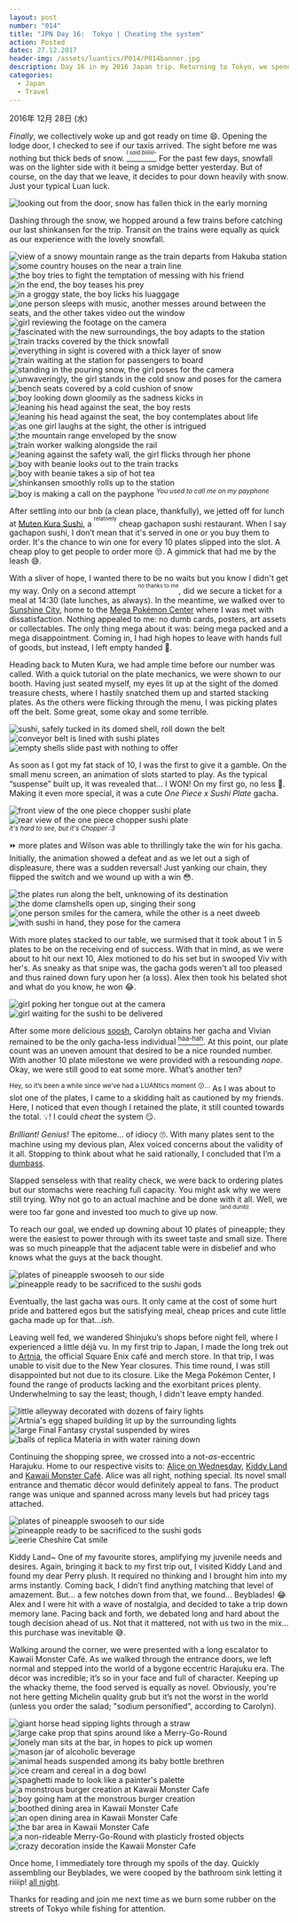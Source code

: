 ```yaml
---
layout: post
number: "014"
title: "JPN Day 16:  Tokyo | Cheating the system"
action: Posted
datec: 27.12.2017
header-img: /assets/luantics/P014/P014banner.jpg
description: Day 16 in my 2016 Japan trip. Returning to Tokyo, we spend our last leg of the trip in the bustling metropolis. Exploring the great city, we visited Muten Kura Sushi and Kawaii Monster Cafe.
categories:
  - Japan
  - Travel
---
```


2016年 12月 28日 (水)

_Finally_, we collectively woke up and got ready on time :smile:. Opening the lodge door, I checked to see if our taxis arrived. The sight before me was nothing but thick beds of snow. <a href="https://youtu.be/5LGEiIL1__s?t=1m37s"><sup><sup>_I said biiiiiii-_</sup></sup></a> For the past few days, snowfall was on the lighter side with it being a smidge better yesterday. But of course, on the day that we leave, it decides to pour down heavily with snow. Just your typical Luan luck.

<div class="imageset">
	<img src="{{ baseurl }}/assets/luantics/P014/P014JPND1601.jpg" alt="looking out from the door, snow has fallen thick in the early morning"/>
</div>

Dashing through the snow, we hopped around a few trains before catching our last shinkansen for the trip. Transit on the trains were equally as quick as our experience with the lovely snowfall.

<div class="imageset">
	<div class="row">
		<img src="{{ baseurl }}/assets/luantics/P014/P014JPND1602A.jpg" alt="view of a snowy mountain range as the train departs from Hakuba station" class="half"/>
		<img src="{{ baseurl }}/assets/luantics/P014/P014JPND1602B.jpg" alt="some country houses on the near a train line" class="half"/>
	</div>
	<div class="row">
		<img src="{{ baseurl }}/assets/luantics/P014/P014JPND1603A.jpg" alt="the boy tries to fight the temptation of messing with his friend" class="half"/>
		<img src="{{ baseurl }}/assets/luantics/P014/P014JPND1603B.jpg" alt="in the end, the boy teases his prey" class="half"/>
	</div>
	<img src="{{ baseurl }}/assets/luantics/P014/P014JPND1604.jpg" alt="in a groggy state, the boy licks his luaggage"/>
	<img src="{{ baseurl }}/assets/luantics/P014/P014JPND1605.jpg" alt="one person sleeps with music, another messes around between the seats, and the other takes video out the window"/>
	<img src="{{ baseurl }}/assets/luantics/P014/P014JPND1606.jpg" alt="girl reviewing the footage on the camera"/>
	<img src="{{ baseurl }}/assets/luantics/P014/P014JPND1607.jpg" alt="fascinated with the new surroundings, the boy adapts to the station"/>
	<img src="{{ baseurl }}/assets/luantics/P014/P014JPND1608.jpg" alt="train tracks covered by the thick snowfall"/>
	<img src="{{ baseurl }}/assets/luantics/P014/P014JPND1609.jpg" alt="everything in sight is covered with a thick layer of snow"/>
	<img src="{{ baseurl }}/assets/luantics/P014/P014JPND1610.jpg" alt="train waiting at the station for passengers to board"/>
	<div class="row">
		<img src="{{ baseurl }}/assets/luantics/P014/P014JPND1611A.jpg" alt="standing in the pouring snow, the girl poses for the camera" class="two-thirds"/>
		<img src="{{ baseurl }}/assets/luantics/P014/P014JPND1611B.jpg" alt="unwaveringly, the girl stands in the cold snow and poses for the camera" class="one-third"/>
	</div>
	<img src="{{ baseurl }}/assets/luantics/P014/P014JPND1612.jpg" alt="bench seats covered by a cold cushion of snow"/>
	<img src="{{ baseurl }}/assets/luantics/P014/P014JPND1613.jpg" alt="boy looking down gloomily as the sadness kicks in"/>
	<div class="row">
		<img src="{{ baseurl }}/assets/luantics/P014/P014JPND1614A.jpg" alt="leaning his head against the seat, the boy rests" class="half"/>
		<img src="{{ baseurl }}/assets/luantics/P014/P014JPND1614B.jpg" alt="leaning his head against the seat, the boy contemplates about life" class="half"/>
	</div>
	<img src="{{ baseurl }}/assets/luantics/P014/P014JPND1615.jpg" alt="as one girl laughs at the sight, the other is intrigued"/>
	<img src="{{ baseurl }}/assets/luantics/P014/P014JPND1616.jpg" alt="the mountain range enveloped by the snow"/>
	<img src="{{ baseurl }}/assets/luantics/P014/P014JPND1617.jpg" alt="train worker walking alongside the rail"/>
	<img src="{{ baseurl }}/assets/luantics/P014/P014JPND1618.jpg" alt="leaning against the safety wall, the girl flicks through her phone"/>
	<div class="row">
		<img src="{{ baseurl }}/assets/luantics/P014/P014JPND1619A.jpg" alt="boy with beanie looks out to the train tracks" class="half"/>
		<img src="{{ baseurl }}/assets/luantics/P014/P014JPND1619B.jpg" alt="boy with beanie takes a sip of hot tea" class="half"/>
	</div>
	<img src="{{ baseurl }}/assets/luantics/P014/P014JPND1620.jpg" alt="shinkansen smoothly rolls up to the station"/>
	<img src="{{ baseurl }}/assets/luantics/P014/P014JPND1621.jpg" alt="boy is making a call on the payphone"/>
	<em><sup>You used to call me on my payphone</sup></em>
</div>

After settling into our bnb (a clean place, thankfully), we jetted off for lunch at <a href="https://www.google.com.au/maps/place/Kura+Sushi/@35.727578,139.710051,17z/data=!3m1!4b1!4m5!3m4!1s0x60188d68179aaaab:0xc21514944adaecca!8m2!3d35.727578!4d139.7122397?hl=en">Muten Kura Sushi</a>, a <sup><sup>relatively</sup></sup> cheap gachapon sushi restaurant. When I say gachapon sushi, I don’t mean that it's served in one or you buy them to order. It's the chance to win one for every 10 plates slipped into the slot. A cheap ploy to get people to order more :unamused:. A gimmick that had me by the leash :sweat_smile:. 

With a sliver of hope, I wanted there to be no waits but you know I didn't get my way. Only on a second attempt <sup><sup>no thanks to me</sup></sup>, did we secure a ticket for a meal at 14:30 (late lunches, as always). In the meantime, we walked over to <a href="https://www.google.com.au/maps/place/Sunshine+City/@35.7291256,139.7169435,17z/data=!3m1!4b1!4m5!3m4!1s0x60188d6f170050d3:0x99c6e6d72b8ca49!8m2!3d35.7291213!4d139.7191322?hl=en">Sunshine City</a>, home to the <a href="https://www.google.com.au/maps/place/Pokemon+Center+Mega+Tokyo/@35.7288023,139.7170578,17z/data=!3m2!4b1!5s0x60188d6f00e83cbb:0xa094042101c97f88!4m5!3m4!1s0x60188d6f044d6725:0x5c5c669ed9f5c455!8m2!3d35.728798!4d139.7192465?hl=en">Mega Pokémon Center</a> where I was met with dissatisfaction. Nothing appealed to me: no dumb cards, posters, art assets or collectables. The only thing mega about it was: being mega packed and a mega disappointment. Coming in, I had high hopes to leave with hands full of goods, but instead, I left empty handed :wave:.

Heading back to Muten Kura, we had ample time before our number was called. With a quick tutorial on the plate mechanics, we were shown to our booth. Having just seated myself, my eyes lit up at the sight of the domed treasure chests, where I hastily snatched them up and started stacking plates. As the others were flicking through the menu, I was picking plates off the belt. Some great, some okay and some terrible. 

<div class="imageset">
	<img src="{{ baseurl }}/assets/luantics/P014/P014JPND1622.jpg" alt="sushi, safely tucked in its domed shell, roll down the belt"/>
	<div class="row">
		<img src="{{ baseurl }}/assets/luantics/P014/P014JPND1623A.jpg" alt="conveyor belt is lined with sushi plates" class="half"/>
		<img src="{{ baseurl }}/assets/luantics/P014/P014JPND1623B.jpg" alt="empty shells slide past with nothing to offer" class="half"/>
	</div>
</div>

As soon as I got my fat stack of 10, I was the first to give it a gamble. On the small menu screen, an animation of slots started to play. As the typical “suspense” built up, it was revealed that… I WON! On my first go, no less :metal:. Making it even more special, it was a cute _One Piece x Sushi Plate_ gacha.

<div class="imageset">
	<div class="row">
		<img src="{{ baseurl }}/assets/luantics/P014/P014JPND1630A.jpg" alt="front view of the one piece chopper sushi plate" class="half"/>
		<img src="{{ baseurl }}/assets/luantics/P014/P014JPND1630B.jpg" alt="rear view of the one piece chopper sushi plate" class="half"/>
	</div>
	<sup><em>it's hard to see, but it's Chopper :3</em></sup>
</div>

:fast_forward: more plates and Wilson was able to thrillingly take the win for his gacha. Initially, the animation showed a defeat and as we let out a sigh of displeasure, there was a sudden reversal! Just yanking our chain, they flipped the switch and we wound up with a win :flushed:.

<div class="imageset">
	<div class="row">
		<img src="{{ baseurl }}/assets/luantics/P014/P014JPND1624A.jpg" alt="the plates run along the belt, unknowing of its destination" class="half"/>
		<img src="{{ baseurl }}/assets/luantics/P014/P014JPND1624B.jpg" alt="the dome clamshells open up, singing their song" class="half"/>
	</div>
	<div class="row">
		<img src="{{ baseurl }}/assets/luantics/P014/P014JPND1625A.jpg" alt="one person smiles for the camera, while the other is a neet dweeb" class="half"/>
		<img src="{{ baseurl }}/assets/luantics/P014/P014JPND1625B.jpg" alt="with sushi in hand, they pose for the camera" class="half"/>
	</div>
</div>

With more plates stacked to our table, we surmised that it took about 1 in 5 plates to be on the receiving end of success. With that in mind, as we were about to hit our next 10, Alex motioned to do his set but in swooped Viv with her's. As sneaky as that snipe was, the gacha gods weren't all too pleased and thus rained down fury upon her (a loss). Alex then took his belated shot and what do you know, he won :joy:.

<div class="imageset">
	<img src="{{ baseurl }}/assets/luantics/P014/P014JPND1626.jpg" alt="girl poking her tongue out at the camera"/>
	<img src="{{ baseurl }}/assets/luantics/P014/P014JPND1627.jpg" alt="girl waiting for the sushi to be delivered"/>
</div>

After some more delicious <a href="https://youtu.be/I7iQKzsib4E?t=41s">soosh</a>, Carolyn obtains her gacha and Vivian remained to be the only gacha-less individual <a href="https://www.youtube.com/watch?v=rX7wtNOkuHo"><sup>haa-hah</sup></a>. At this point, our plate count was an uneven amount that desired to be a nice rounded number. With another 10 plate milestone we were provided with a resounding _nope_. Okay, we were still good to eat some more. What’s another ten?

<sup>Hey, so it’s been a while since we’ve had a LUANtics moment :kissing:...</sup> As I was about to slot one of the plates, I came to a skidding halt as cautioned by my friends. Here, I noticed that even though I retained the plate, it still counted towards the total. :bulb:! I could _cheat_ the system :smirk:.

_Brilliant! Genius!_ The epitome... of idiocy 🙄. With many plates sent to the machine using my devious plan, Alex voiced concerns about the validity of it all. Stopping to think about what he said rationally, I concluded that I’m a <a href="https://youtu.be/kPONcsFfUzw?t=1m19s">dumbass</a>.

Slapped senseless with that reality check, we were back to ordering plates but our stomachs were reaching full capacity. You might ask why we were still trying. Why not go to an actual machine and be done with it all. Well, we were too far gone and invested too much to give up now. <sup><sup>(and dumb)</sup></sup>

To reach our goal, we ended up downing about 10 plates of pineapple; they were the easiest to power through with its sweet taste and small size. There was so much pineapple that the adjacent table were in disbelief and who knows what the guys at the back thought.

<div class="imageset">
	<div class="row">
		<img src="{{ baseurl }}/assets/luantics/P014/P014JPND1628A.jpg" alt="plates of pineapple swooseh to our side" class="half"/>
		<img src="{{ baseurl }}/assets/luantics/P014/P014JPND1628B.jpg" alt="pineapple ready to be sacrificed to the sushi gods" class="half"/>
	</div>
</div>

Eventually, the last gacha was ours. It only came at the cost of some hurt pride and battered egos but the satisfying meal, cheap prices and cute little gacha made up for that..._ish_. 

Leaving well fed, we wandered Shinjuku’s shops before night fell, where I experienced a little déjà vu. In my first trip to Japan, I made the long trek out to <a href="https://www.google.com.au/maps/place/ARTNIA/@35.6961126,139.7068318,17z/data=!3m2!4b1!5s0x60188cdef7271499:0xd2f04a20102f4af0!4m5!3m4!1s0x60188cdef211be59:0x7081629f0c2249f9!8m2!3d35.6961083!4d139.7090205?hl=en">Artnia</a>, the official Square Enix café and merch store. In that trip, I was unable to visit due to the New Year closures. This time round, I was still disappointed but not due to its closure. Like the Mega Pokémon Center, I found the range of products lacking and the exorbitant prices plenty. Underwhelming to say the least; though, I didn't leave empty handed.

<div class="imageset">
	<img src="{{ baseurl }}/assets/luantics/P014/P014JPND1629.jpg" alt="little alleyway decorated with dozens of fairy lights"/>
	<img src="{{ baseurl }}/assets/luantics/P014/P014JPND1631.jpg" alt="Artnia's egg shaped building lit up by the surrounding lights"/>
	<div class="row">
		<img src="{{ baseurl }}/assets/luantics/P014/P014JPND1632A.jpg" alt="large Final Fantasy crystal suspended by wires" class="one-third"/>
		<img src="{{ baseurl }}/assets/luantics/P014/P014JPND1632B.jpg" alt="balls of replica Materia in with water raining down" class="two-thirds"/>
	</div>
</div>

Continuing the shopping spree, we crossed into a not-<em>as</em>-eccentric Harajuku. Home to our respective visits to: <a href="https://www.google.com.au/maps/place/Alice+on+Wednesday+%E6%B0%B4%E6%9B%9C%E6%97%A5%E3%81%AE%E3%82%A2%E3%83%AA/@35.6673961,139.7020034,17z/data=!3m1!4b1!4m5!3m4!1s0x60188ca44de7041f:0x626d222b16f72d8c!8m2!3d35.6673961!4d139.7041921?hl=en">Alice on Wednesday</a>, <a href="https://www.google.com.au/maps/place/Kiddy+Land/@35.667733,139.7043587,17z/data=!3m1!4b1!4m5!3m4!1s0x60188ca3f58f5bbb:0x6d0eaa1443f99189!8m2!3d35.667733!4d139.7065474?hl=en">Kiddy Land</a> and <a href="https://www.google.com.au/maps/place/Kawaii+Monster+Cafe/@35.669152,139.7039193,17z/data=!3m1!4b1!4m5!3m4!1s0x60188ca492e467c3:0x85e9f9a650bbaf08!8m2!3d35.669152!4d139.706108?hl=en">Kawaii Monster Café</a>. Alice was all right, nothing special. Its novel small entrance and thematic décor would definitely appeal to fans. The product range was unique and spanned across many levels but had pricey tags attached.

<div class="imageset">
	<div class="row">
		<img src="{{ baseurl }}/assets/luantics/P014/P014JPND1633A.jpg" alt="plates of pineapple swooseh to our side" class="half"/>
		<img src="{{ baseurl }}/assets/luantics/P014/P014JPND1633B.jpg" alt="pineapple ready to be sacrificed to the sushi gods" class="half"/>
	</div>
	<img src="{{ baseurl }}/assets/luantics/P014/P014JPND1634.jpg" alt="eerie Cheshire Cat smile"/>
</div>

Kiddy Land~ One of my favourite stores, amplifying my juvenile needs and desires. Again, bringing it back to my first trip out, I visited Kiddy Land and found my dear Perry plush. It required no thinking and I brought him into my arms instantly. Coming back, I didn’t find anything matching that level of amazement. But... a few notches down from that, we found... Beyblades! :joy: Alex and I were hit with a wave of nostalgia, and decided to take a trip down memory lane. Pacing back and forth, we debated long and hard about the tough decision ahead of us. Not that it mattered, not with us two in the mix... this purchase was inevitable :sweat_smile:. 

Walking around the corner, we were presented with a long escalator to Kawaii Monster Café. As we walked through the entrance doors, we left normal and stepped into the world of a bygone eccentric Harajuku era. The décor was incredible; it’s so in your face and full of character. Keeping up the whacky theme, the food served is equally as novel. Obviously, you're not here getting Michelin quality grub but it’s not the worst in the world (unless you order the salad; "sodium personified", according to Carolyn).

<div class="imageset">
	<img src="{{ baseurl }}/assets/luantics/P014/P014JPND1635.jpg" alt="giant horse head sipping lights through a straw"/>
	<img src="{{ baseurl }}/assets/luantics/P014/P014JPND1636.jpg" alt="large cake prop that spins around like a Merry-Go-Round"/>
	<div class="row">
		<img src="{{ baseurl }}/assets/luantics/P014/P014JPND1637A.jpg" alt="lonely man sits at the bar, in hopes to pick up women" class="half"/>
		<img src="{{ baseurl }}/assets/luantics/P014/P014JPND1637B.jpg" alt="mason jar of alcoholic beverage" class="half"/>
	</div>
	<img src="{{ baseurl }}/assets/luantics/P014/P014JPND1638.jpg" alt="animal heads suspended among its baby bottle brethren"/>
	<div class="row">
		<img src="{{ baseurl }}/assets/luantics/P014/P014JPND1639A.jpg" alt="ice cream and cereal in a dog bowl" class="half"/>
		<img src="{{ baseurl }}/assets/luantics/P014/P014JPND1639B.jpg" alt="spaghetti made to look like a painter's palette" class="half"/>
	</div>
	<div class="row">
		<img src="{{ baseurl }}/assets/luantics/P014/P014JPND1640A.jpg" alt="a monstrous burger creation at Kawaii Monster Cafe" class="half"/>
		<img src="{{ baseurl }}/assets/luantics/P014/P014JPND1640B.jpg" alt="boy going ham at the monstrous burger creation" class="half"/>
	</div>
	<img src="{{ baseurl }}/assets/luantics/P014/P014JPND1641.jpg" alt="boothed dining area in Kawaii Monster Cafe"/>
	<div class="row">
		<img src="{{ baseurl }}/assets/luantics/P014/P014JPND1642A.jpg" alt="an open dining area in Kawaii Monster Cafe" class="two-thirds"/>
		<img src="{{ baseurl }}/assets/luantics/P014/P014JPND1642B.jpg" alt="the bar area in Kawaii Monster Cafe" class="one-third"/>
	</div>
	<div class="row">
		<img src="{{ baseurl }}/assets/luantics/P014/P014JPND1643A.jpg" alt="a non-rideable Merry-Go-Round with plasticly frosted objects" class="half"/>
		<img src="{{ baseurl }}/assets/luantics/P014/P014JPND1643B.jpg" alt="crazy decoration inside the Kawaii Monster Cafe" class="half"/>
	</div>
</div>

Once home, I immediately tore through my spoils of the day. Quickly assembling our Beyblades, we were cooped by the bathroom sink letting it riiiip! <a href="https://youtu.be/gI1Woyl88j8?t=27s">all night</a>.

Thanks for reading and join me next time as we burn some rubber on the streets of Tokyo while fishing for attention.